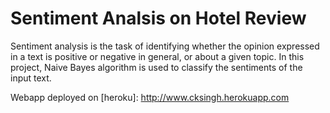# Sentiment Analsis on Hotel Review
Sentiment analysis is the task of identifying whether the opinion expressed in a text is positive or negative in general, or about a given topic.
In this project, Naive Bayes algorithm is used to classify the sentiments of the input text.

Webapp deployed on [heroku]: http://www.cksingh.herokuapp.com
